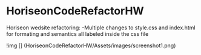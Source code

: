 # HoriseonCodeRefactorHW

Horiseon wedsite refactoring:
  -Multiple changes to style.css and index.html for formating and semantics all labeled inside the css file
  
  !img [] (HoriseonCodeRefactorHW/Assets/images/screenshot1.png)
  

   
   
  
